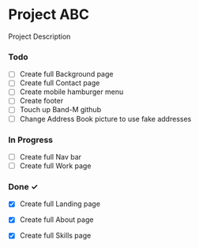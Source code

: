 # Project ABC

Project Description

### Todo

- [ ] Create full Background page  
- [ ] Create full Contact page  
- [ ] Create mobile hamburger menu  
- [ ] Create footer  
- [ ] Touch up Band-M github  
- [ ] Change Address Book picture to use fake addresses  

### In Progress

- [ ] Create full Nav bar  
- [ ] Create full Work page  

### Done ✓

- [x] Create full Landing page  
- [x] Create full About page  
- [x] Create full Skills page  

